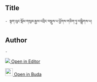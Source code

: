 ## Title
	- སྟག་ལུང་སྡོམ་གསུམ་རྒྱས་འབྲིང་བསྡུས་པ་ཕྱོགས་གཅིག་ཏུ་བསྒྲིགས་པ།

## Author
	- 



[<img src="https://img.icons8.com/color/25/000000/edit-property.png"> Open in Editor](http://editor.openpecha.org/P001671)

[<img width="25" src="https://library.bdrc.io/icons/BUDA-small.svg"> Open in Buda](https://library.bdrc.io/show/bdr:IE0OPP001671)
